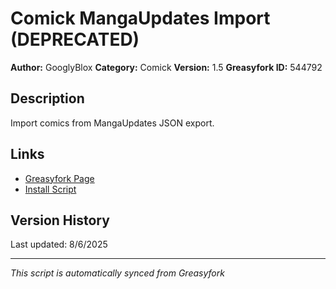 # Comick MangaUpdates Import (DEPRECATED)

**Author:** GooglyBlox
**Category:** Comick
**Version:** 1.5
**Greasyfork ID:** 544792

## Description
Import comics from MangaUpdates JSON export.

## Links
- [Greasyfork Page](https://greasyfork.org/scripts/544792)
- [Install Script](https://update.greasyfork.org/scripts/544792/Comick%20MangaUpdates%20Import%20%28DEPRECATED%29.user.js)

## Version History
Last updated: 8/6/2025

---
*This script is automatically synced from Greasyfork*
